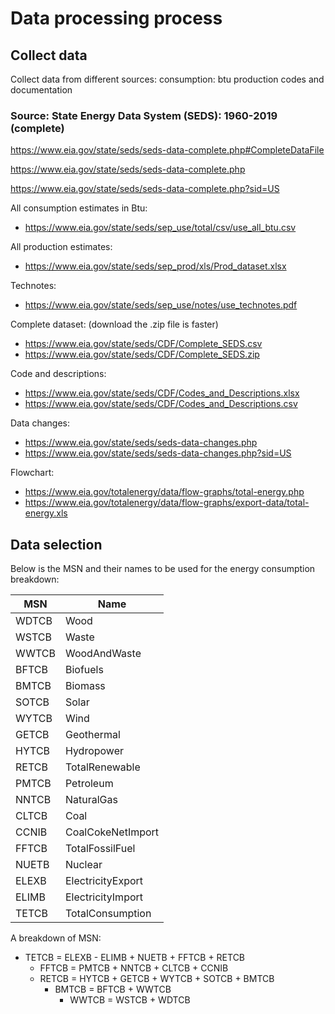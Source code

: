 # Data processing process
## Collect data
Collect data from different sources: 
consumption: btu
production
codes and documentation

### Source: State Energy Data System (SEDS): 1960-2019 (complete)

https://www.eia.gov/state/seds/seds-data-complete.php#CompleteDataFile

https://www.eia.gov/state/seds/seds-data-complete.php

https://www.eia.gov/state/seds/seds-data-complete.php?sid=US

All consumption estimates in Btu: 
- https://www.eia.gov/state/seds/sep_use/total/csv/use_all_btu.csv

All production estimates:
- https://www.eia.gov/state/seds/sep_prod/xls/Prod_dataset.xlsx

Technotes:
- https://www.eia.gov/state/seds/sep_use/notes/use_technotes.pdf

Complete dataset: (download the .zip file is faster)
- https://www.eia.gov/state/seds/CDF/Complete_SEDS.csv
- https://www.eia.gov/state/seds/CDF/Complete_SEDS.zip

Code and descriptions:
- https://www.eia.gov/state/seds/CDF/Codes_and_Descriptions.xlsx
- https://www.eia.gov/state/seds/CDF/Codes_and_Descriptions.csv


Data changes:
- https://www.eia.gov/state/seds/seds-data-changes.php
- https://www.eia.gov/state/seds/seds-data-changes.php?sid=US

Flowchart:
- https://www.eia.gov/totalenergy/data/flow-graphs/total-energy.php
- https://www.eia.gov/totalenergy/data/flow-graphs/export-data/total-energy.xls

## Data selection

Below is the MSN and their names to be used for the energy consumption breakdown:

| MSN   | Name              |
|-------|-------------------|
| WDTCB | Wood              |
| WSTCB | Waste             |
| WWTCB | WoodAndWaste      |
| BFTCB | Biofuels          |
| BMTCB | Biomass           |
| SOTCB | Solar             |
| WYTCB | Wind              |
| GETCB | Geothermal        |
| HYTCB | Hydropower        |
| RETCB | TotalRenewable    |
| PMTCB | Petroleum         |
| NNTCB | NaturalGas        |
| CLTCB | Coal              |
| CCNIB | CoalCokeNetImport |
| FFTCB | TotalFossilFuel   |
| NUETB | Nuclear           |
| ELEXB | ElectricityExport |
| ELIMB | ElectricityImport |
| TETCB | TotalConsumption  |

A breakdown of MSN:

- TETCB = ELEXB - ELIMB + NUETB + FFTCB + RETCB
    - FFTCB = PMTCB + NNTCB + CLTCB + CCNIB
    - RETCB = HYTCB + GETCB + WYTCB + SOTCB + BMTCB
        - BMTCB = BFTCB + WWTCB
            -  WWTCB = WSTCB + WDTCB